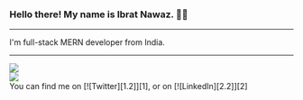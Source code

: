 ### Hello there! My name is Ibrat Nawaz. 👋🤓
<hr>
I'm full-stack MERN developer from India.
<hr>
<a href="https://github.com/nawazibrat/nawazibrat/github-readme-stats">
  <img align="center" src="https://github-readme-stats.vercel.app/api?username=nawazibrat&theme=merko&show_icons=true" />
</a>
<br>
<a href="https://github.com/nawazibrat/nawazibrat/convoychat">
  <img align="center" src="https://github-readme-stats.vercel.app/api/top-langs/?username=nawazibrat&theme=tokyonight" />
</a>
<br>
You can find me on [![Twitter][1.2]][1], or on [![LinkedIn][2.2]][2]
<!-- Icons -->

[1.2]: http://i.imgur.com/wWzX9uB.png
[2.2]: https://raw.githubusercontent.com/MartinHeinz/MartinHeinz/master/linkedin-3-16.png

<!-- Links to your social media accounts -->

[1]: https://twitter.com/IbratNawaz
[2]: https://www.linkedin.com/in/ibrat-nawaz-08b677183/
